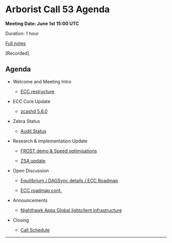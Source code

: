 # Arborist Call 53 Agenda

**Meeting Date: June 1st 15:00 UTC**

Duration: 1 hour

[Full notes](https://github.com/ZcashCommunityGrants/arboretum-notes/blob/main/AllArboristCallNotes/Arborist%20Call%2053-Notes.md)

[Recorded]


## Agenda


+ Welcome and Meeting Intro

    - [ECC restructure](https://github.com/ZcashCommunityGrants/arboretum-notes/blob/main/AllArboristCallNotes/Arborist%20Call%2053-Notes.md#0-welcome--intro---ecc-restructure)

+ ECC Core Update 
 
   -  [zcashd 5.6.0](https://github.com/ZcashCommunityGrants/arboretum-notes/blob/main/AllArboristCallNotes/Arborist%20Call%2053-Notes.md#1-ecc-core-updates---zcashd-560-details)

+ Zebra Status 

   -  [Audit Status](https://github.com/ZcashCommunityGrants/arboretum-notes/blob/main/AllArboristCallNotes/Arborist%20Call%2053-Notes.md#2-zebrad-status---audit-status)

+ Research & Implementation Update 

   -  [FROST demo & Speed optimisations](https://github.com/ZcashCommunityGrants/arboretum-notes/blob/main/AllArboristCallNotes/Arborist%20Call%2053-Notes.md#3-research--implementation-updates-i-frost-demo--speed-optimisations)
     
   -  [ZSA update](https://github.com/ZcashCommunityGrants/arboretum-notes/blob/main/AllArboristCallNotes/Arborist%20Call%2053-Notes.md#3-research--implementation-updates-ii--zsa-zips--implementation-updates)

+ Open Discussion  

   - [Equilibrium / DAGSync details / ECC Roadmap](https://github.com/ZcashCommunityGrants/arboretum-notes/blob/main/AllArboristCallNotes/Arborist%20Call%2053-Notes.md#4-open-discussion-i--equilibrium--dagsync-details--ecc-roadmap)
     
   - [ECC roadmap cont.](https://github.com/ZcashCommunityGrants/arboretum-notes/blob/main/AllArboristCallNotes/Arborist%20Call%2053-Notes.md#4-open-discussion-ii---ecc-roadmap-continued)

+ Announcements 

   - [Nighthawk Apps Global lightclient infrastructure](https://github.com/ZcashCommunityGrants/arboretum-notes/blob/main/AllArboristCallNotes/Arborist%20Call%2053-Notes.md#5-announcements---nighthawk-apps-global-lightclient-infrastructure)

+ Closing 

   - [Call Schedule](https://github.com/ZcashCommunityGrants/arboretum-notes/blob/main/AllArboristCallNotes/Arborist%20Call%2053-Notes.md#6-closing---call-schedule)


___

